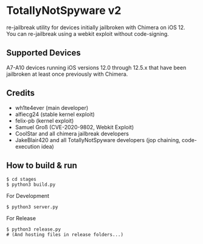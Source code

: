 # TotallyNotSpyware v2
re-jailbreak utility for devices initially jailbroken with Chimera on iOS 12.<br>
You can re-jailbreak using a webkit exploit without code-signing.


## Supported Devices
A7-A10 devices running iOS versions 12.0 through 12.5.x that have been jailbroken at least once previously with Chimera.

## Credits
- wh1te4ever (main developer)
- alfiecg24 (stable kernel exploit)
- felix-pb (kernel exploit)
- Samuel Groß (CVE-2020-9802, Webkit Exploit)
- CoolStar and all chimera jailbreak developers
- JakeBlair420 and all TotallyNotSpyware developers (jop chaining, code-execution idea)

## How to build & run
```
$ cd stages
$ python3 build.py
```
For Development
```
$ python3 server.py
```
For Release 
```
$ python3 release.py
# (And hosting files in release folders...)
```